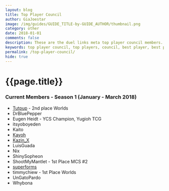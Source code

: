 ```yaml
---
layout: blog
title: Top Player Council
author: GiaJoestar
image: /img/guides/GUIDE_TITLE-by-GUIDE_AUTHOR/thumbnail.png
category: other
date: 2018-01-01
comments: false
description: These are the duel links meta top player council members. They are the core of everything that concerns the meta of yugioh duel links.
keywords: top player council, top players, council, best player, best players
permalink: /top-player-council/
hide: true
---
```


# {{page.title}}

### Current Members - Season 1 (January - March 2018)

* [Tutpup](/authors/tutpup) - 2nd place Worlds
* DrBluePepper
* Eugen Heidt - YCS Champion, Yugioh TCG
* itsyoboyeden
* Kaito
* [Kayoh](/authors/kayoh)
* [Kazin_X](/authors/kazin-x)
* LuisGuada
* Nix
* ShinySopheon
* ShootMyMantlet - 1st Place MCS #2
* [superforms](/authors/superforms)
* timmychiew - 1st Place Worlds
* UnGatoPardo
* Whybona